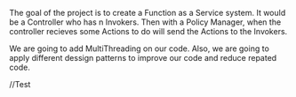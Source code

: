 The goal of the project is to create a Function as a Service system. 
It would be a Controller who has n Invokers. Then with a Policy Manager, when the controller recieves some Actions to do will send the Actions to the Invokers. 

We are going to add MultiThreading on our code. Also, we are going to apply different dessign patterns to improve our code and reduce repated code. 

//Test